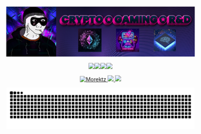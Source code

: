 [![](imgs/p.png)](https://www.bit.ly/morektz)

<p style="text-align: center;">

<p align="center">
  <a href="https://bit.ly/morektz" target="_blank">
  <img src=/imgs/mm.gif/><img src=/imgs/mm.gif/><img src=/imgs/mm.gif/><img src=/imgs/mm.gif/>
  </a>
</p>
<p align="center"><a href="https://bit.ly/morektz" target="_blank">
<img src=https://komarev.com/ghpvc/?username=morektz&color=blueviolet alt="Morektz"/>
<img src="https://img.shields.io/badge/Broke-yes-red.svg?style=flat-squre&logo=Common-Workflow-Language&labelColor=black&color=1E5128">
<a href="https://www.thiswaifudoesnotexist.net" target="_blank">
<img src="https://img.shields.io/badge/変態-はい-red.svg?style=flat-squre&logo=V&labelColor=980F5A&color=1E5128"></a>
</a>
</p>
<picture>
  <source media="(prefers-color-scheme: dark)" srcset="https://raw.githubusercontent.com/morektz/morektz/output/github-contribution-grid-snake-dark.svg">
  <source media="(prefers-color-scheme: light)" srcset="https://raw.githubusercontent.com/morektz/morektz/output/github-contribution-grid-snake.svg">
  <img alt="github contribution grid snake animation" src="https://raw.githubusercontent.com/morektz/morektz/output/github-contribution-grid-snake.svg">
</picture>
